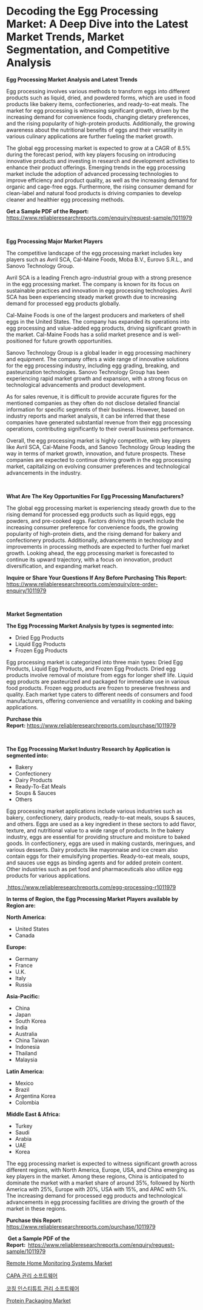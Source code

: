 <p><h1>Decoding the Egg Processing Market: A Deep Dive into the Latest Market Trends, Market Segmentation, and Competitive Analysis</h1></p><p><strong>Egg Processing Market Analysis and Latest Trends</strong></p>
<p><p>Egg processing involves various methods to transform eggs into different products such as liquid, dried, and powdered forms, which are used in food products like bakery items, confectioneries, and ready-to-eat meals. The market for egg processing is witnessing significant growth, driven by the increasing demand for convenience foods, changing dietary preferences, and the rising popularity of high-protein products. Additionally, the growing awareness about the nutritional benefits of eggs and their versatility in various culinary applications are further fueling the market growth.</p><p>The global egg processing market is expected to grow at a CAGR of 8.5% during the forecast period, with key players focusing on introducing innovative products and investing in research and development activities to enhance their product offerings. Emerging trends in the egg processing market include the adoption of advanced processing technologies to improve efficiency and product quality, as well as the increasing demand for organic and cage-free eggs. Furthermore, the rising consumer demand for clean-label and natural food products is driving companies to develop cleaner and healthier egg processing methods.</p></p>
<p><strong>Get a Sample PDF of the Report:&nbsp;</strong> <a href="https://www.reliableresearchreports.com/enquiry/request-sample/1011979">https://www.reliableresearchreports.com/enquiry/request-sample/1011979</a></p>
<p>&nbsp;</p>
<p><strong>Egg Processing Major Market Players</strong></p>
<p><p>The competitive landscape of the egg processing market includes key players such as Avril SCA, Cal-Maine Foods, Moba B.V., Eurovo S.R.L., and Sanovo Technology Group.</p><p>Avril SCA is a leading French agro-industrial group with a strong presence in the egg processing market. The company is known for its focus on sustainable practices and innovation in egg processing technologies. Avril SCA has been experiencing steady market growth due to increasing demand for processed egg products globally.</p><p>Cal-Maine Foods is one of the largest producers and marketers of shell eggs in the United States. The company has expanded its operations into egg processing and value-added egg products, driving significant growth in the market. Cal-Maine Foods has a solid market presence and is well-positioned for future growth opportunities.</p><p>Sanovo Technology Group is a global leader in egg processing machinery and equipment. The company offers a wide range of innovative solutions for the egg processing industry, including egg grading, breaking, and pasteurization technologies. Sanovo Technology Group has been experiencing rapid market growth and expansion, with a strong focus on technological advancements and product development.</p><p>As for sales revenue, it is difficult to provide accurate figures for the mentioned companies as they often do not disclose detailed financial information for specific segments of their business. However, based on industry reports and market analysis, it can be inferred that these companies have generated substantial revenue from their egg processing operations, contributing significantly to their overall business performance.</p><p>Overall, the egg processing market is highly competitive, with key players like Avril SCA, Cal-Maine Foods, and Sanovo Technology Group leading the way in terms of market growth, innovation, and future prospects. These companies are expected to continue driving growth in the egg processing market, capitalizing on evolving consumer preferences and technological advancements in the industry.</p></p>
<p>&nbsp;</p>
<p><strong>What Are The Key Opportunities For Egg Processing Manufacturers?</strong></p>
<p><p>The global egg processing market is experiencing steady growth due to the rising demand for processed egg products such as liquid eggs, egg powders, and pre-cooked eggs. Factors driving this growth include the increasing consumer preference for convenience foods, the growing popularity of high-protein diets, and the rising demand for bakery and confectionery products. Additionally, advancements in technology and improvements in processing methods are expected to further fuel market growth. Looking ahead, the egg processing market is forecasted to continue its upward trajectory, with a focus on innovation, product diversification, and expanding market reach.</p></p>
<p><strong>Inquire or Share Your Questions If Any Before Purchasing This Report:</strong> <a href="https://www.reliableresearchreports.com/enquiry/pre-order-enquiry/1011979">https://www.reliableresearchreports.com/enquiry/pre-order-enquiry/1011979</a></p>
<p>&nbsp;</p>
<p><strong>Market Segmentation</strong></p>
<p><strong>The Egg Processing Market Analysis by types is segmented into:</strong></p>
<p><ul><li>Dried Egg Products</li><li>Liquid Egg Products</li><li>Frozen Egg Products</li></ul></p>
<p><p>Egg processing market is categorized into three main types: Dried Egg Products, Liquid Egg Products, and Frozen Egg Products. Dried egg products involve removal of moisture from eggs for longer shelf life. Liquid egg products are pasteurized and packaged for immediate use in various food products. Frozen egg products are frozen to preserve freshness and quality. Each market type caters to different needs of consumers and food manufacturers, offering convenience and versatility in cooking and baking applications.</p></p>
<p><strong>Purchase this Report:&nbsp;</strong><a href="https://www.reliableresearchreports.com/purchase/1011979">https://www.reliableresearchreports.com/purchase/1011979</a></p>
<p>&nbsp;</p>
<p><strong>The Egg Processing Market Industry Research by Application is segmented into:</strong></p>
<p><ul><li>Bakery</li><li>Confectionery</li><li>Dairy Products</li><li>Ready-To-Eat Meals</li><li>Soups & Sauces</li><li>Others</li></ul></p>
<p><p>Egg processing market applications include various industries such as bakery, confectionery, dairy products, ready-to-eat meals, soups & sauces, and others. Eggs are used as a key ingredient in these sectors to add flavor, texture, and nutritional value to a wide range of products. In the bakery industry, eggs are essential for providing structure and moisture to baked goods. In confectionery, eggs are used in making custards, meringues, and various desserts. Dairy products like mayonnaise and ice cream also contain eggs for their emulsifying properties. Ready-to-eat meals, soups, and sauces use eggs as binding agents and for added protein content. Other industries such as pet food and pharmaceuticals also utilize egg products for various applications.</p></p>
<p><a href="https://www.reliableresearchreports.com/egg-processing-r1011979">&nbsp;https://www.reliableresearchreports.com/egg-processing-r1011979</a></p>
<p><strong>In terms of Region, the Egg Processing Market Players available by Region are:</strong></p>
<p>
    <p> <strong> North America: </strong>
        <ul>
            <li>United States</li>
            <li>Canada</li>
        </ul>
        </p> 
    <p> <strong> Europe: </strong>
        <ul>
            <li>Germany</li>
            <li>France</li>
            <li>U.K.</li>
            <li>Italy</li>
            <li>Russia</li>
        </ul>
        </p> 
    <p> <strong> Asia-Pacific: </strong>
        <ul>
            <li>China</li>
            <li>Japan</li>
            <li>South Korea</li>
            <li>India</li>
            <li>Australia</li>
            <li>China Taiwan</li>
            <li>Indonesia</li>
            <li>Thailand</li>
            <li>Malaysia</li>
        </ul>
        </p> 
    <p> <strong> Latin America: </strong>
        <ul>
            <li>Mexico</li>
            <li>Brazil</li>
            <li>Argentina Korea</li>
            <li>Colombia</li>
        </ul>
        </p> 
    <p> <strong> Middle East & Africa: </strong>
        <ul>
            <li>Turkey</li>
            <li>Saudi</li>
            <li>Arabia</li>
            <li>UAE</li>
            <li>Korea</li>
        </ul>
    </p>
    </p>
<p><p>The egg processing market is expected to witness significant growth across different regions, with North America, Europe, USA, and China emerging as key players in the market. Among these regions, China is anticipated to dominate the market with a market share of around 35%, followed by North America with 25%, Europe with 20%, USA with 15%, and APAC with 5%. The increasing demand for processed egg products and technological advancements in egg processing facilities are driving the growth of the market in these regions.</p></p>
<p><strong>Purchase this Report: </strong><a href="https://www.reliableresearchreports.com/purchase/1011979">https://www.reliableresearchreports.com/purchase/1011979</a></p>
<p>&nbsp;<strong>Get a Sample PDF of the Report:&nbsp;&nbsp;</strong><a href="https://www.reliableresearchreports.com/enquiry/request-sample/1011979">https://www.reliableresearchreports.com/enquiry/request-sample/1011979</a></p>
<p><strong></strong></p>
<p><p><a href="https://www.linkedin.com/pulse/remote-home-monitoring-systems-market-insights-cagr-trends-growth-deypf">Remote Home Monitoring Systems Market</a></p><p><a href="https://medium.com/@lilmama456456/capa-%EA%B4%80%EB%A6%AC-%EC%86%8C%ED%94%84%ED%8A%B8%EC%9B%A8%EC%96%B4-%EC%8B%9C%EC%9E%A5-%EB%B6%84%EC%84%9D-cagr-%EC%8B%9C%EC%9E%A5-%EC%84%B8%EB%B6%84%ED%99%94-%EB%B0%8F-%EA%B8%80%EB%A1%9C%EB%B2%8C-%EC%82%B0%EC%97%85-%EA%B0%9C%EC%9A%94-27f5e6cbc101">CAPA 관리 소프트웨어</a></p><p><a href="https://medium.com/@minimini78678/%EC%BD%94%EC%B9%AD-%ED%95%99%EC%9B%90-%EA%B4%80%EB%A6%AC-%EC%86%8C%ED%94%84%ED%8A%B8%EC%9B%A8%EC%96%B4-%EC%8B%9C%EC%9E%A5-%EA%B7%9C%EB%AA%A8-cagr-%EB%8F%99%ED%96%A5-2024-2030-3d38de1f9e87">코칭 인스티튜트 관리 소프트웨어</a></p><p><a href="https://www.linkedin.com/pulse/protein-packaging-market-share-evolution-growth-trends-2024-y6sue">Protein Packaging Market</a></p></p>